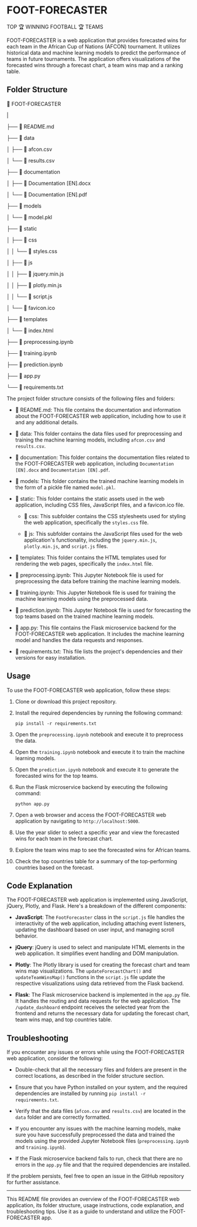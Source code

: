 # FOOT-FORECASTER
TOP 🏆 WINNING FOOTBALL 🏆 TEAMS

FOOT-FORECASTER is a web application that provides forecasted wins for each team in the African Cup of Nations (AFCON) tournament. It utilizes historical data and machine learning models to predict the performance of teams in future tournaments. The application offers visualizations of the forecasted wins through a forecast chart, a team wins map and a ranking table.

## Folder Structure

📂 FOOT-FORECASTER
   
   |
   
   ├── 📄 README.md
   
   ├── 📂 data
   
   │   ├── 📄 afcon.csv
   
   │   └── 📄 results.csv
   
   ├── 📂 documentation
   
   │   ├── 📄 Documentation [EN].docx
   
   │   └── 📄 Documentation [EN].pdf
   
   ├── 📂 models
   
   │   └── 📄 model.pkl
   
   ├── 📂 static
   
   │   ├── 📂 css
   
   │   │   └── 📄 styles.css
   
   │   ├── 📂 js
   
   │   │   ├── 📄 jquery.min.js
   
   │   │   ├── 📄 plotly.min.js
   
   │   │   └── 📄 script.js
   
   │   └── 📄 favicon.ico
   
   ├── 📂 templates
   
   │   └── 📄 index.html
   
   ├── 📄 preprocessing.ipynb
   
   ├── 📄 training.ipynb
   
   ├── 📄 prediction.ipynb
   
   ├── 📄 app.py
   
   └── 📄 requirements.txt

The project folder structure consists of the following files and folders:

- 📄 README.md: This file contains the documentation and information about the FOOT-FORECASTER web application, including how to use it and any additional details.

- 📂 data: This folder contains the data files used for preprocessing and training the machine learning models, including `afcon.csv` and `results.csv`.

- 📂 documentation: This folder contains the documentation files related to the FOOT-FORECASTER web application, including `Documentation [EN].docx` and `Documentation [EN].pdf`.

- 📂 models: This folder contains the trained machine learning models in the form of a pickle file named `model.pkl`.

- 📂 static: This folder contains the static assets used in the web application, including CSS files, JavaScript files, and a favicon.ico file.

   - 📂 css: This subfolder contains the CSS stylesheets used for styling the web application, specifically the `styles.css` file.

   - 📂 js: This subfolder contains the JavaScript files used for the web application's functionality, including the `jquery.min.js`, `plotly.min.js`, and `script.js` files.

- 📂 templates: This folder contains the HTML templates used for rendering the web pages, specifically the `index.html` file.

- 📄 preprocessing.ipynb: This Jupyter Notebook file is used for preprocessing the data before training the machine learning models.

- 📄 training.ipynb: This Jupyter Notebook file is used for training the machine learning models using the preprocessed data.

- 📄 prediction.ipynb: This Jupyter Notebook file is used for forecasting the top teams based on the trained machine learning models.

- 📄 app.py: This file contains the Flask microservice backend for the FOOT-FORECASTER web application. It includes the machine learning model and handles the data requests and responses.

- 📄 requirements.txt: This file lists the project's dependencies and their versions for easy installation.

## Usage

To use the FOOT-FORECASTER web application, follow these steps:

1. Clone or download this project repository.

2. Install the required dependencies by running the following command:

   ```
   pip install -r requirements.txt
   ```

3. Open the `preprocessing.ipynb` notebook and execute it to preprocess the data.

4. Open the `training.ipynb` notebook and execute it to train the machine learning models.

5. Open the `prediction.ipynb` notebook and execute it to generate the forecasted wins for the top teams.

6. Run the Flask microservice backend by executing the following command:

   ```
   python app.py
   ```

7. Open a web browser and access the FOOT-FORECASTER web application by navigating to `http://localhost:5000`.

8. Use the year slider to select a specific year and view the forecasted wins for each team in the forecast chart.

9. Explore the team wins map to see the forecasted wins for African teams.

10. Check the top countries table for a summary of the top-performing countries based on the forecast.

## Code Explanation

The FOOT-FORECASTER web application is implemented using JavaScript, jQuery, Plotly, and Flask. Here's a breakdown of the different components:

- **JavaScript**: The `FootForecaster` class in the `script.js` file handles the interactivity of the web application, including attaching event listeners, updating the dashboard based on user input, and managing scroll behavior.

- **jQuery**: jQuery is used to select and manipulate HTML elements in the web application. It simplifies event handling and DOM manipulation.

- **Plotly**: The Plotly library is used for creating the forecast chart and team wins map visualizations. The `updateForecastChart()` and `updateTeamWinsMap()` functions in the `script.js` file update the respective visualizations using data retrieved from the Flask backend.

- **Flask**: The Flask microservice backend is implemented in the `app.py` file. It handles the routing and data requests for the web application. The `/update_dashboard` endpoint receives the selected year from the frontend and returns the necessary data for updating the forecast chart, team wins map, and top countries table.

## Troubleshooting

If you encounter any issues or errors while using the FOOT-FORECASTER web application, consider the following:

- Double-check that all the necessary files and folders are present in the correct locations, as described in the folder structure section.

- Ensure that you have Python installed on your system, and the required dependencies are installed by running `pip install -r requirements.txt`.

- Verify that the data files (`afcon.csv` and `results.csv`) are located in the `data` folder and are correctly formatted.

- If you encounter any issues with the machine learning models, make sure you have successfully preprocessed the data and trained the models using the provided Jupyter Notebook files (`preprocessing.ipynb` and `training.ipynb`).

- If the Flask microservice backend fails to run, check that there are no errors in the `app.py` file and that the required dependencies are installed.

If the problem persists, feel free to open an issue in the GitHub repository for further assistance.

---

This README file provides an overview of the FOOT-FORECASTER web application, its folder structure, usage instructions, code explanation, and troubleshooting tips. Use it as a guide to understand and utilize the FOOT-FORECASTER app.
